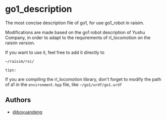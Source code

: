 

# go1_description

The most concise description file of go1, for use go1_robot in raisim. 

Modifications are made based on the go1 robot description of Yushu Company, in order to adapt to the requirements of rl_locomotion on the raisim version.

If you want to use it, feel free to add it directly to 
```
~/raisim/rsc/
```

`tips:`

If you are compiling the rl_locomotion library, don't forget to modify the path of a1 in the `environment.hpp` file, like `~/go1/urdf/go1.urdf`


## Authors

- [@boyuandeng](https://github.com/boyuandeng)

